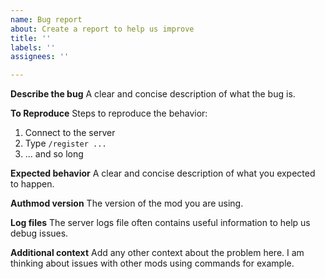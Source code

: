 ```yaml
---
name: Bug report
about: Create a report to help us improve
title: ''
labels: ''
assignees: ''

---
```


**Describe the bug**
A clear and concise description of what the bug is.

**To Reproduce**
Steps to reproduce the behavior:
1. Connect to the server
2. Type `/register ...`
3. ... and so long

**Expected behavior**
A clear and concise description of what you expected to happen.

**Authmod version**
The version of the mod you are using.

**Log files**
The server logs file often contains useful information to help us debug issues.

**Additional context**
Add any other context about the problem here. I am thinking about issues with other mods using commands for example.
